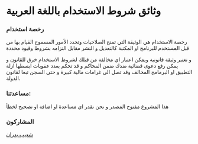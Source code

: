 # وثائق شروط الاستخدام باللغة العربية

### رخصة استخدام
رخصة الاستخدام هي الوثيقة التي تمنح الصلاحيات وتحدد الأمور المسموح القيام بها من قبل المستخدم للبرنامج  او المكتبة  كالتعديل و النشر 
مقابل التزامه بشروط وقيود محددة
 
و تعتبر وثيقة قانونية ويمكن اعتبار اي مخالفة من قبلك لشروط الاستخدام خرق للقانون و يمكن رفع دعوى قضائية ضدك ضمن المحاكم و قد تحكم بعدد عقوبات ابسطها ازلة التطبيق او البرمامج المخالف وقد تصل الى غرامات مالية كبيرة و حتى السجن تبعا لقانون الدولة.

### مساعدتنا: 
 هذا المشروع مفتوح المصدر و نحن نقدر اي مساعدة او اضافة او تصحيح لخطأ

### المشاركون 
[شعيب بدران](https://github.com/shu3aybbadran)